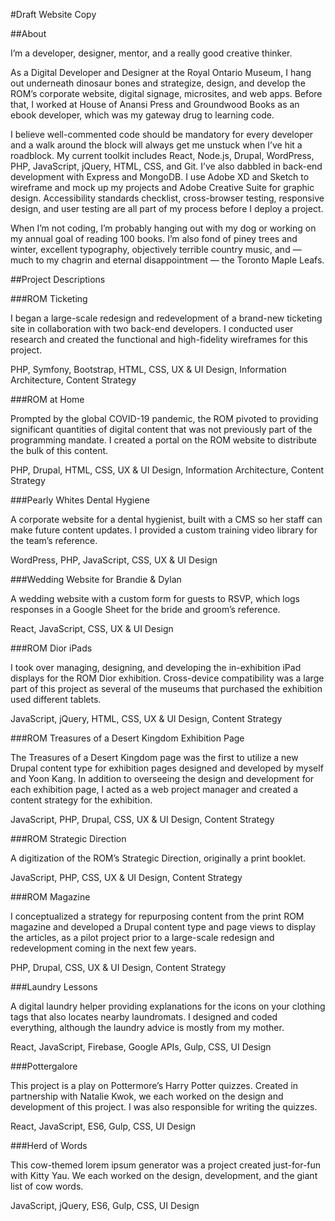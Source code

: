 #Draft Website Copy

##About

I’m a developer, designer, mentor, and a really good creative thinker.

As a Digital Developer and Designer at the Royal Ontario Museum, I hang out underneath dinosaur bones and strategize, design, and develop the ROM’s corporate website, digital signage, microsites, and web apps. Before that, I worked at House of Anansi Press and Groundwood Books as an ebook developer, which was my gateway drug to learning code.

I believe well-commented code should be mandatory for every developer and a walk around the block will always get me unstuck when I’ve hit a roadblock. My current toolkit includes React, Node.js, Drupal, WordPress, PHP, JavaScript, jQuery, HTML, CSS, and Git. I’ve also dabbled in back-end development with Express and MongoDB. I use Adobe XD and Sketch to wireframe and mock up my projects and Adobe Creative Suite for graphic design. Accessibility standards checklist, cross-browser testing, responsive design, and user testing are all part of my process before I deploy a project.

When I’m not coding, I’m probably hanging out with my dog or working on my annual goal of reading 100 books. I’m also fond of piney trees and winter, excellent typography, objectively terrible country music, and — much to my chagrin and eternal disappointment — the Toronto Maple Leafs.

##Project Descriptions

###ROM Ticketing

I began a large-scale redesign and redevelopment of a brand-new ticketing site in collaboration with two back-end developers. I conducted user research and created the functional and high-fidelity wireframes for this project.

PHP, Symfony, Bootstrap, HTML, CSS, UX & UI Design, Information Architecture, Content Strategy

###ROM at Home

Prompted by the global COVID-19 pandemic, the ROM pivoted to providing significant quantities of digital content that was not previously part of the programming mandate. I created a portal on the ROM website to distribute the bulk of this content.

PHP, Drupal, HTML, CSS, UX & UI Design, Information Architecture, Content Strategy

###Pearly Whites Dental Hygiene

A corporate website for a dental hygienist, built with a CMS so her staff can make future content updates. I provided a custom training video library for the team’s reference.

WordPress, PHP, JavaScript, CSS, UX & UI Design

###Wedding Website for Brandie & Dylan

A wedding website with a custom form for guests to RSVP, which logs responses in a Google Sheet for the bride and groom’s reference.

React, JavaScript, CSS, UX & UI Design

###ROM Dior iPads

I took over managing, designing, and developing the in-exhibition iPad displays for the ROM Dior exhibition. Cross-device compatibility was a large part of this project as several of the museums that purchased the exhibition used different tablets.

JavaScript, jQuery, HTML, CSS, UX & UI Design, Content Strategy

###ROM Treasures of a Desert Kingdom Exhibition Page

The Treasures of a Desert Kingdom page was the first to utilize a new Drupal content type for exhibition pages designed and developed by myself and Yoon Kang. In addition to overseeing the design and development for each exhibition page, I acted as a web project manager and created a content strategy for the exhibition.

JavaScript, PHP, Drupal, CSS, UX & UI Design, Content Strategy

###ROM Strategic Direction

A digitization of the ROM’s Strategic Direction, originally a print booklet.

JavaScript, PHP, CSS, UX & UI Design, Content Strategy

###ROM Magazine

I conceptualized a strategy for repurposing content from the print ROM magazine and developed a Drupal content type and page views to display the articles, as a pilot project prior to a large-scale redesign and redevelopment coming in the next few years.

PHP, Drupal, CSS, UX & UI Design, Content Strategy

###Laundry Lessons

A digital laundry helper providing explanations for the icons on your clothing tags that also locates nearby laundromats. I designed and coded everything, although the laundry advice is mostly from my mother.

React, JavaScript, Firebase, Google APIs, Gulp, CSS, UI Design

###Pottergalore

This project is a play on Pottermore’s Harry Potter quizzes. Created in partnership with Natalie Kwok, we each worked on the design and development of this project. I was also responsible for writing the quizzes.

React, JavaScript, ES6, Gulp, CSS, UI Design

###Herd of Words

This cow-themed lorem ipsum generator was a project created just-for-fun with Kitty Yau. We each worked on the design, development, and the giant list of cow words.

JavaScript, jQuery, ES6, Gulp, CSS, UI Design